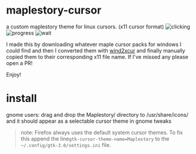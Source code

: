 # maplestory-cursor
a custom maplestory theme for linux cursors. (x11 cursor format)
![clicking](https://user-images.githubusercontent.com/9396028/200469153-c92b3ffb-137b-4fe6-bc61-dfeb4ccb81b2.gif)
![progress](https://user-images.githubusercontent.com/9396028/200469155-08d04367-d4b3-4c73-b8be-0e5d8972b10a.gif)
![wait](https://user-images.githubusercontent.com/9396028/200469158-be1ad033-4a7c-4a96-9484-43a4e3702a54.gif)

I made this by downloading whatever maple cursor packs for windows I could find and then I converted them with [wind2xcur](https://pypi.org/project/win2xcur/) and finally manually copied them to their corresponding x11 file name. If I've missed any please open a PR!

Enjoy!


# install
gnome users: drag and drop the Maplestory/ directory to /usr/share/icons/ and it should appear as a selectable cursor theme in gnome tweaks

> note: Firefox always uses the default system cursor themes. To fix this append the line`gtk-cursor-theme-name=Maplestory` to the `~/.config/gtk-3.0/settings.ini` file.

